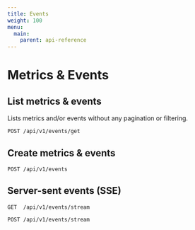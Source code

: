 ```yaml
---
title: Events
weight: 100
menu:
  main:
    parent: api-reference
---
```


# Metrics & Events

## List metrics & events

Lists metrics and/or events without any pagination or filtering.

    POST /api/v1/events/get 

## Create metrics & events

    POST /api/v1/events    
    
## Server-sent events (SSE)

    GET  /api/v1/events/stream
    
    POST /api/v1/events/stream

